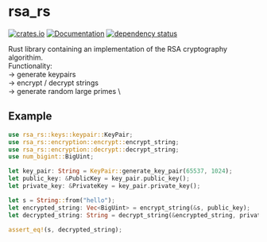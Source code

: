 # rsa_rs

[![crates.io][crate-image]][crate-link]
[![Documentation][doc-image]][doc-link]
[![dependency status][deps-image]][deps-link]

Rust library containing an implementation of the RSA cryptography algorithim.  \
Functionality: \
-> generate keypairs \
-> encrypt / decrypt strings \
-> generate random large primes \

## Example

```rust
use rsa_rs::keys::keypair::KeyPair;
use rsa_rs::encryption::encrypt::encrypt_string;
use rsa_rs::encryption::decrypt::decrypt_string;
use num_bigint::BigUint;

let key_pair: String = KeyPair::generate_key_pair(65537, 1024);
let public_key: &PublicKey = key_pair.public_key();
let private_key: &PrivateKey = key_pair.private_key();

let s = String::from("hello");
let encrypted_string: Vec<BigUint> = encrypt_string(&s, public_key);
let decrypted_string: String = decrypt_string(&encrypted_string, private_key);

assert_eq!(s, decrypted_string);

```

[//]: # (badges)

[crate-image]: https://buildstats.info/crate/rsa_rs
[crate-link]: https://crates.io/crates/rsa_rs
[doc-image]: https://docs.rs/rsa_rs/badge.svg
[doc-link]: https://docs.rs/rsa_rs
[deps-image]: https://deps.rs/repo/github/goatm0n/rsa_rs/status.svg
[deps-link]: https://deps.rs/repo/github/goatm0n/rsa_rs
